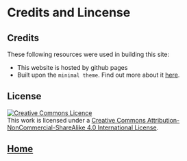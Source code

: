 # Credits and Lincense
## Credits
These following resources were used in building this site:
- This website is hosted by github pages
- Built upon the `minimal theme`. Find out more about it [here](https://github.com/pages-themes/minimal).

## License
<a rel="license" href="http://creativecommons.org/licenses/by-nc-sa/4.0/"><img alt="Creative Commons Licence" style="border-width:0" src="https://i.creativecommons.org/l/by-nc-sa/4.0/88x31.png" /></a><br />This work is licensed under a <a rel="license" href="http://creativecommons.org/licenses/by-nc-sa/4.0/">Creative Commons Attribution-NonCommercial-ShareAlike 4.0 International License</a>.

## [Home](https://tingfengx.github.io)